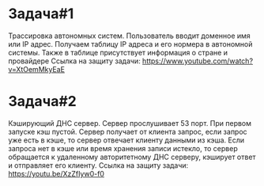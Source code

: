 # Задача#1
Трассировка автономных систем. Пользователь вводит доменное имя или IP адрес. Получаем таблицу IP адреса и его нормера в автономной системы.
Также в таблице присутствует информация о стране и провайдере
Ссылка на защиту задачи: https://www.youtube.com/watch?v=XtOemMkyEaE
 # Задача#2
 Кэширующий ДНС сервер. 
 Сервер прослушивает 53 порт. При первом запуске кэш пустой. Сервер получает от клиента запрос, если запрос уже есть в кэше, то сервер отвечает клиенту данными из кэша. Если запроса нет в кэше или время хранения записи истекло, то сервер обращается к удаленному авторитетному ДНС серверу, кэширует ответ и отправляет его клиенту. Ссылка на защиту задачи: https://youtu.be/XzZfIyw0-f0
